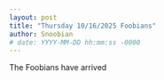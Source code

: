 ```yaml
---
layout: post
title: "Thursday 10/16/2025 Foobians"
author: Snoobian
# date: YYYY-MM-DD hh:mm:ss -0000
---
```


The Foobians have arrived 
